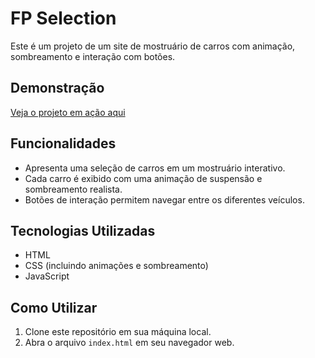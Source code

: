 # FP Selection

Este é um projeto de um site de mostruário de carros com animação, sombreamento e interação com botões.

## Demonstração

[Veja o projeto em ação aqui](https://euonael.github.io/FP-Selection/)

## Funcionalidades

- Apresenta uma seleção de carros em um mostruário interativo.
- Cada carro é exibido com uma animação de suspensão e sombreamento realista.
- Botões de interação permitem navegar entre os diferentes veículos.

## Tecnologias Utilizadas

- HTML
- CSS (incluindo animações e sombreamento)
- JavaScript

## Como Utilizar

1. Clone este repositório em sua máquina local.
2. Abra o arquivo `index.html` em seu navegador web.
